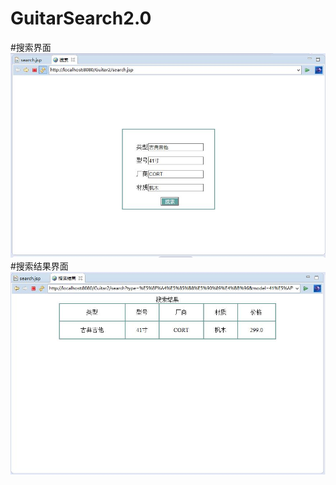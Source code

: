 # GuitarSearch2.0
#搜索界面
![image](https://raw.githubusercontent.com/shishshi/GuitarSearch2.0/master/%E6%90%9C%E7%B4%A2.JPG)
#搜索结果界面
![image](https://raw.githubusercontent.com/shishshi/GuitarSearch2.0/master/%E6%90%9C%E7%B4%A2%E7%BB%93%E6%9E%9C.JPG)
